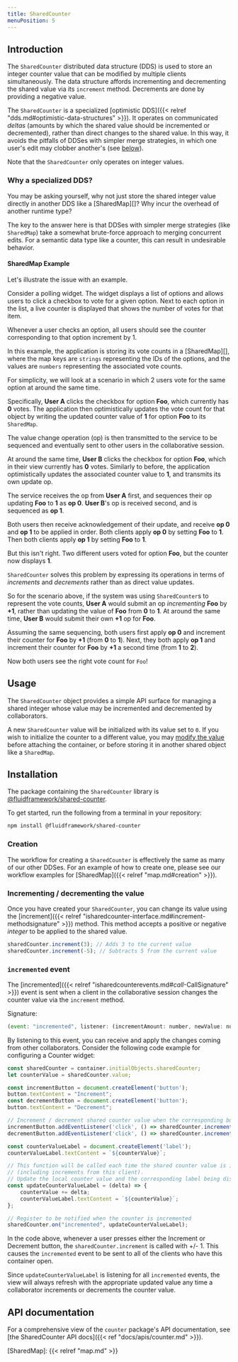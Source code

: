 ```yaml
---
title: SharedCounter
menuPosition: 5
---
```


## Introduction

The `SharedCounter` distributed data structure (DDS) is used to store an integer counter value that can be modified by multiple clients simultaneously.
The data structure affords incrementing and decrementing the shared value via its `increment` method. Decrements are done by providing a negative value.

The `SharedCounter` is a specialized [optimistic DDS]({{< relref "dds.md#optimistic-data-structures" >}}).
It operates on communicated _deltas_ (amounts by which the shared value should be incremented or decremented), rather than direct changes to the shared value.
In this way, it avoids the pitfalls of DDSes with simpler merge strategies, in which one user's edit may clobber another's (see [below](#why-a-specialized-dds)).

Note that the `SharedCounter` only operates on integer values.

### Why a specialized DDS?

You may be asking yourself, why not just store the shared integer value directly in another DDS like a [SharedMap][]?
Why incur the overhead of another runtime type?

The key to the answer here is that DDSes with simpler merge strategies (like `SharedMap`) take a somewhat brute-force approach to merging concurrent edits.
For a semantic data type like a counter, this can result in undesirable behavior.

#### SharedMap Example

Let's illustrate the issue with an example.

Consider a polling widget.
The widget displays a list of options and allows users to click a checkbox to vote for a given option.
Next to each option in the list, a live counter is displayed that shows the number of votes for that item.

Whenever a user checks an option, all users should see the counter corresponding to that option increment by 1.

In this example, the application is storing its vote counts in a [SharedMap][], where the map keys are `strings` representing the IDs of the options, and the values are `numbers` representing the associated vote counts.

For simplicity, we will look at a scenario in which 2 users vote for the same option at around the same time.

Specifically, **User A** clicks the checkbox for option **Foo**, which currently has **0** votes.
The application then optimistically updates the vote count for that object by writing the updated counter value of **1** for option **Foo** to its `SharedMap`.

The value change operation (op) is then transmitted to the service to be sequenced and eventually sent to other users in the collaborative session.

At around the same time, **User B** clicks the checkbox for option **Foo**, which in their view currently has **0** votes.
Similarly to before, the application optimistically updates the associated counter value to **1**, and transmits its own update op.

The service receives the op from **User A** first, and sequences their op updating **Foo** to **1** as **op 0**. **User B**'s op is received second, and is sequenced as **op 1**.

Both users then receive acknowledgement of their update, and receive **op 0** and **op 1** to be applied in order.
Both clients apply **op 0** by setting **Foo** to **1**.
Then both clients apply **op 1** by setting **Foo** to **1**.

But this isn't right.
Two different users voted for option **Foo**, but the counter now displays **1**.

`SharedCounter` solves this problem by expressing its operations in terms of *increments* and *decrements* rather than as direct value updates.

So for the scenario above, if the system was using `SharedCounter`s to represent the vote counts, **User A** would submit an op *incrementing* **Foo** by **+1**, rather than updating the value of **Foo** from **0** to **1**.
At around the same time, **User B** would submit their own **+1** op for **Foo**.

Assuming the same sequencing, both users first apply **op 0** and increment their counter for **Foo** by **+1** (from **0** to **1**).
Next, they both apply **op 1** and increment their counter for **Foo** by **+1** a second time (from **1** to **2**).

Now both users see the right vote count for `Foo`!

## Usage

The `SharedCounter` object provides a simple API surface for managing a shared integer whose value may be incremented and decremented by collaborators.

A new `SharedCounter` value will be initialized with its value set to `0`.
If you wish to initialize the counter to a different value, you may [modify the value](#incrementing--decrementing-the-value) before attaching the container, or before storing it in another shared object like a `SharedMap`.

## Installation

The package containing the `SharedCounter` library is [@fluidframework/shared-counter](https://www.npmjs.com/package/@fluidframework/counter).

To get started, run the following from a terminal in your repository:

```bash
npm install @fluidframework/shared-counter
```

### Creation

The workflow for creating a `SharedCounter` is effectively the same as many of our other DDSes.
For an example of how to create one, please see our workflow examples for [SharedMap]({{< relref "map.md#creation" >}}).

### Incrementing / decrementing the value

Once you have created your `SharedCounter`, you can change its value using the [increment]({{< relref "isharedcounter-interface.md#increment-methodsignature" >}}) method.
This method accepts a positive or negative *integer* to be applied to the shared value.


```javascript
sharedCounter.increment(3); // Adds 3 to the current value
sharedCounter.increment(-5); // Subtracts 5 from the current value
```

### `incremented` event

The [incremented]({{< relref "isharedcounterevents.md#_call_-CallSignature" >}}) event is sent when a client in the collaborative session changes the counter value via the `increment` method.

Signature:

```javascript
(event: "incremented", listener: (incrementAmount: number, newValue: number) => void)
```

By listening to this event, you can receive and apply the changes coming from other collaborators.
Consider the following code example for configuring a Counter widget:

```javascript
const sharedCounter = container.initialObjects.sharedCounter;
let counterValue = sharedCounter.value;

const incrementButton = document.createElement('button');
button.textContent = "Increment";
const decrementButton = document.createElement('button');
button.textContent = "Decrement";

// Increment / decrement shared counter value when the corresponding button is clicked
incrementButton.addEventListener('click', () => sharedCounter.increment(1));
decrementButton.addEventListener('click', () => sharedCounter.increment(-1));

const counterValueLabel = document.createElement('label');
counterValueLabel.textContent = `${counterValue}`;

// This function will be called each time the shared counter value is incremented
// (including increments from this client).
// Update the local counter value and the corresponding label being displayed in the widget.
const updateCounterValueLabel = (delta) => {
    counterValue += delta;
    counterValueLabel.textContent = `${counterValue}`;
};

// Register to be notified when the counter is incremented
sharedCounter.on("incremented", updateCounterValueLabel);
```

In the code above, whenever a user presses either the Increment or Decrement button, the `sharedCounter.increment` is called with +/- 1.
This causes the `incremented` event to be sent to all of the clients who have this container open.

Since `updateCounterValueLabel` is listening for all `incremented` events, the view will always refresh with the appropriate updated value any time a collaborator increments or decrements the counter value.

## API documentation

For a comprehensive view of the `counter` package's API documentation, see [the SharedCounter API docs]({{< ref "docs/apis/counter.md" >}}).

<!-- Links -->
[SharedMap]: {{< relref "map.md" >}}
